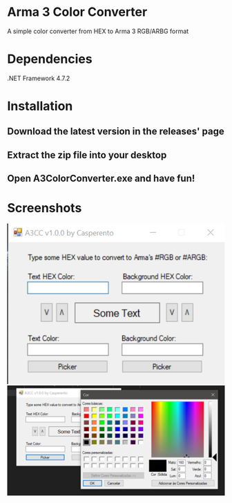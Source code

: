 # Arma 3 Color Converter
A simple color converter from HEX to Arma 3 RGB/ARBG format

# Dependencies
.NET Framework 4.7.2

# Installation
## Download the latest version in the releases' page
## Extract the zip file into your desktop
## Open A3ColorConverter.exe and have fun!

# Screenshots
![Screen1](imgs/screen1.png)
![Screen2](imgs/screen2.png)
